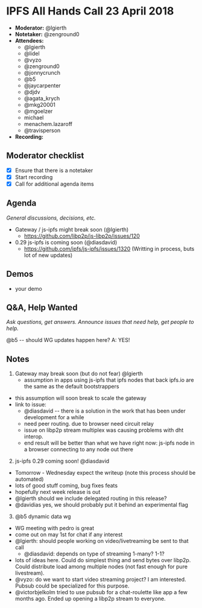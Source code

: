 # IPFS All Hands Call 23 April 2018

- **Moderator:** @lgierth
- **Notetaker:** @zenground0
- **Attendees:**
	- @lgierth
    - @lidel
    - @vyzo
    - @zenground0
    - @jonnycrunch 
    - @b5
    - @jaycarpenter
    - @djdv
    - @agata_krych
    - @mkg20001
    - @mgoelzer
    - michael
    - menachem.lazaroff
    - @travisperson
- **Recording:**

## Moderator checklist

- [X] Ensure that there is a notetaker
- [X] Start recording
- [X] Call for additional agenda items

## Agenda
_General discussions, decisions, etc._
<!-- use this format for all topics, demos, etc. that you add to the agenda: -->
- Gateway / js-ipfs might break soon (@lgierth)
	- https://github.com/libp2p/js-libp2p/issues/120
- 0.29 js-ipfs is coming soon (@diasdavid)
  - https://github.com/ipfs/js-ipfs/issues/1320 (Writting in process, buts lot of new updates)

## Demos

- your demo


## Q&A, Help Wanted
_Ask questions, get answers. Announce issues that need help, get people to help._

@b5 -- should WG updates happen here?
A: YES!


## Notes
1. Gateway may break soon (but do not fear) @lgierth
	- assumption in apps using js-ipfs that ipfs nodes that back ipfs.io are the same as the default bootstrappers
  - this assumption will soon break to scale the gateway
  - link to issue: 
 	- @diasdavid -- there is a solution in the work that has been under development for a while
  	- need peer routing. due to browser need circuit relay
    - issue on libp2p stream multiplex was causing problems with dht interop.
    - end result will be better than what we have right now: js-ipfs node in a browser connecting to any node out there
  
2. js-ipfs 0.29 coming soon! @diasdavid
 - Tomorrow - Wednesday expect the writeup (note this process should be automated)
 - lots of good stuff coming, bug fixes feats
 - hopefully next week release is out
 - @lgierth should we include delegated routing in this release?
  - @davidias yes, we should probably put it behind an experimental flag
  
3. @b5 dynamic data wg
 - WG meeting with pedro is great
 - come out on may 1st for chat if any interest
 - @lgierth: should people working on video/livetreaming be sent to that call
 	- @diasdavid: depends on type of streaming 1-many? 1-1?
  - lots of ideas here.  Could do simplest thing and send bytes over libp2p.  Could distribute load among multiple nodes (not fast enough for pure livestream).
  - @vyzo: do we want to start video streaming project?  I am interested.  Pubsub could be specialized for this purpose.
  - @victorbjelkolm tried to use pubsub for a chat-roulette like app a few months ago.  Ended up opening a libp2p stream to everyone.
  
<!-- After each call, it is the responsibility of the notetaker to save the last version of the notes in a file in ipfs/pm/meeting-notes, by opening a branch and submitting a PR. -->
